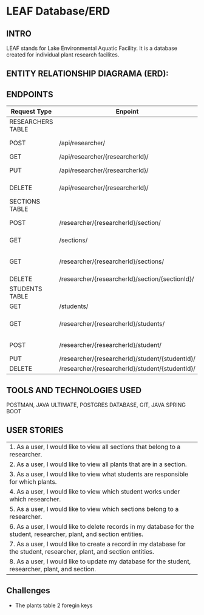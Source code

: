 # LEAF Database/ERD

## INTRO
LEAF stands for Lake Environmental Aquatic Facility. It is a database created for individual plant research facilites.

## ENTITY RELATIONSHIP DIAGRAMA (ERD):

## ENDPOINTS

| Request Type | Enpoint | Functionality |
|--|--|--|
|RESEARCHERS TABLE|
  | POST | /api/researcher/ | create a new researcher |
| GET | /api/researcher/{researcherId}/ | get one researcher |
| PUT | /api/researcher/{researcherId}/ | update one researcher |
| DELETE | /api/researcher/{researcherId}/ | delete one researcher |
|SECTIONS TABLE|
| POST |/researcher/{researcherId}/section/ | delete one researcher |
| GET | /sections/ | get all sections /////////////////////////|
| GET | /researcher/{researcherId}/sections/ | get all sections that belong to one researcher |
| DELETE | /researcher/{researcherId}/section/{sectionId}/ | delete a section |
|STUDENTS TABLE|
| GET |/students/ | get ALL students |
| GET | /researcher/{researcherId}/students/ | get students that belong to a researcher |
| POST | /researcher/{researcherId}/student/ | create a student for a researcher |
| PUT | /researcher/{researcherId}/student/{studentId}/ | update student |
| DELETE | /researcher/{researcherId}/student/{studentId}/ | delete a student |



## TOOLS AND TECHNOLOGIES USED
POSTMAN, JAVA ULTIMATE, POSTGRES DATABASE, GIT, JAVA SPRING BOOT



## USER STORIES
| | 
|:---|
|1.	As a user, I would like to view all sections that belong to a researcher.
|2.	As a user, I would like to view all plants that are in a section.
|3.	As a user, I would like to view what students are responsible for which plants.
|4.	As a user, I would like to view which student works under which researcher.
|5.	As a user, I would like to view which sections belong to a researcher.
|6.	As a user, I would like to delete records in my database for the student, researcher, plant, and section entities.
|7.	As a user, I would like to create a record in my database for the student, researcher, plant, and section entities.
|8. As a user, I would like to update my database for the student, researcher, plant, and section.



## Challenges
- The plants table 2 foregin keys
